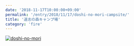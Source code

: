 ```yaml
---
date: '2018-11-17T10:00:00+09:00'
permalink: '/entry/2018/11/17/doshi-no-mori-campsite/'
title: '道志の森キャンプ場'
category: 'fire'
---
```


[![doshi-no-mori](https://scontent-nrt1-1.cdninstagram.com/vp/20648216713fabf56cd4f53f6fff440b/5C92D93D/t51.2885-15/e35/44480609_290195985161743_3922525939264366466_n.jpg)](https://www.instagram.com/p/BqREek9jrGJ/)
